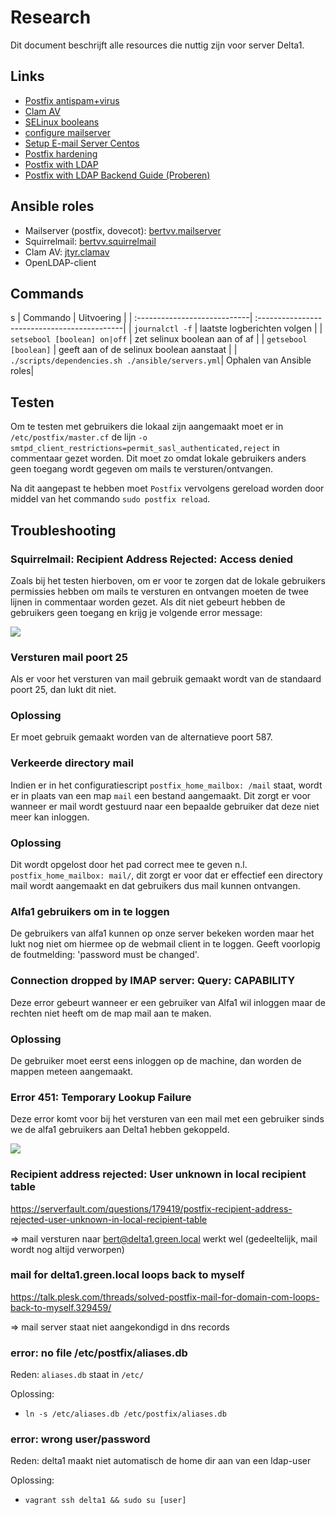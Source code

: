 # Research

Dit document beschrijft alle resources die nuttig zijn voor server Delta1.

## Links

- [Postfix antispam+virus](https://www.tecmint.com/integrate-clamav-and-spamassassin-to-protect-postfix-mails-from-viruses/)
- [Clam AV](https://www.linux.com/tutorials/using-clamav-kill-viruses-postfix/)
- [SELinux booleans](https://www.thegeekdiary.com/understanding-selinux-booleans/)
- [configure mailserver](https://xdeb.org/post/2018/02/07/run-your-own-mail-server-with-postfix-and-dovecot/)
- [Setup E-mail Server Centos](https://hostpresto.com/community/tutorials/how-to-setup-an-email-server-on-centos7/)
- [Postfix hardening](https://linux-audit.com/postfix-hardening-guide-for-security-and-privacy/)
- [Postfix with LDAP](http://www.postfix.org/LDAP_README.html)
- [Postfix with LDAP Backend Guide (Proberen)](https://www.dev-eth0.de/2016/12/19/postfix_ldap/?fbclid=IwAR3uWCGukmQ-JHyEr2bflWnhiSBOi8CdTjUVK6NWVW5zyZOzkfhTpAbehfU)

## Ansible roles

- Mailserver (postfix, dovecot): [bertvv.mailserver](https://galaxy.ansible.com/bertvv/mailserver)
- Squirrelmail: [bertvv.squirrelmail](https://galaxy.ansible.com/bertvv/squirrelmail)
- Clam AV: [jtyr.clamav](https://galaxy.ansible.com/jtyr/clamav)
- OpenLDAP-client

## Commands
s
| Commando                     | Uitvoering                                   |
| :----------------------------| :--------------------------------------------|
| `journalctl -f`              | laatste logberichten volgen                  |
| `setsebool [boolean] on|off` | zet selinux boolean aan of af                |
| `getsebool [boolean]`        | geeft aan of de selinux boolean aanstaat     |
| `./scripts/dependencies.sh ./ansible/servers.yml`| Ophalen van Ansible roles|


## Testen

Om te testen met gebruikers die lokaal zijn aangemaakt moet er in `/etc/postfix/master.cf` de lijn `-o smtpd_client_restrictions=permit_sasl_authenticated,reject` in commentaar gezet worden. Dit moet zo omdat lokale gebruikers anders geen toegang wordt gegeven om mails te versturen/ontvangen. 

Na dit aangepast te hebben moet `Postfix` vervolgens gereload worden door middel van het commando `sudo postfix reload`.

## Troubleshooting

### Squirrelmail: Recipient Address Rejected: Access denied

Zoals bij het testen hierboven, om er voor te zorgen dat de lokale gebruikers permissies hebben om mails te versturen en ontvangen moeten de twee lijnen in commentaar worden gezet. Als dit niet gebeurt hebben de gebruikers geen toegang en krijg je volgende error message:

![](https://github.com/HoGentTIN/p3ops-1920-green/blob/master/Documentatie/delta1/images/SquirrelmailRecipient.png)

### Versturen mail poort 25

Als er voor het versturen van mail gebruik gemaakt wordt van de standaard poort 25, dan lukt dit niet.

### Oplossing

Er moet gebruik gemaakt worden van de alternatieve poort 587.

### Verkeerde directory mail

Indien er in het configuratiescript `postfix_home_mailbox: /mail` staat, wordt er in plaats van een map `mail` een bestand aangemaakt. Dit zorgt er voor wanneer er mail wordt gestuurd naar een bepaalde gebruiker dat deze niet meer kan inloggen.

### Oplossing

Dit wordt opgelost door het pad correct mee te geven n.l. `postfix_home_mailbox: mail/`, dit zorgt er voor dat er effectief een directory mail wordt aangemaakt en dat gebruikers dus mail kunnen ontvangen.

### Alfa1 gebruikers om in te loggen

De gebruikers van alfa1 kunnen op onze server bekeken worden maar het lukt nog niet om hiermee op de webmail client in te loggen. Geeft voorlopig de foutmelding: 'password must be changed'.

### Connection dropped by IMAP server: Query: CAPABILITY

Deze error gebeurt wanneer er een gebruiker van Alfa1 wil inloggen maar de rechten niet heeft om de map mail aan te maken.

### Oplossing

De gebruiker moet eerst eens inloggen op de machine, dan worden de mappen meteen aangemaakt.

### Error 451: Temporary Lookup Failure

Deze error komt voor bij het versturen van een mail met een gebruiker sinds we de alfa1 gebruikers aan Delta1 hebben gekoppeld.

![](https://github.com/HoGentTIN/p3ops-1920-green/blob/master/Documentatie/delta1/images/Error451.png)

### Recipient address rejected: User unknown in local recipient table

https://serverfault.com/questions/179419/postfix-recipient-address-rejected-user-unknown-in-local-recipient-table

=> mail versturen naar bert@delta1.green.local werkt wel (gedeeltelijk, mail wordt nog altijd verworpen)

### mail for delta1.green.local loops back to myself

https://talk.plesk.com/threads/solved-postfix-mail-for-domain-com-loops-back-to-myself.329459/

=> mail server staat niet aangekondigd in dns records

### error: no file /etc/postfix/aliases.db

Reden: `aliases.db` staat in `/etc/`

Oplossing:
- `ln -s /etc/aliases.db /etc/postfix/aliases.db`

### error: wrong user/password

Reden: delta1 maakt niet automatisch de home dir aan van een ldap-user

Oplossing:
- `vagrant ssh delta1 && sudo su [user]`